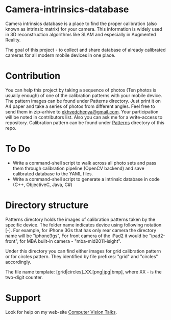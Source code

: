 Camera-intrinsics-database
==========================

Camera intrinsics database is a place to find the proper calibration (also known as intrinsic matrix) for your camera.
This information is widely used in 3D reconstruction algorithms like SLAM and especially in Augmented Reality.

The goal of this project - to collect and share database of already calibrated cameras for all modern mobile devices in one place.

Contribution
==========================

You can help this project by taking a sequence of photos (Ten photos is usually enough) of one of the calibration patterns with your mobile device.
The pattern images can be found under Patterns directory. Just print it on A4 paper and take a series of photos from different angles. Feel free to 
send them in zip-arhive to ekhvedchenya@gmail.com. Your participation will be noted in contributors list. Also you can ask me for a write-access to repository.
Calibration pattern can be found under [Patterns](https://github.com/BloodAxe/Camera-intrinsics-database/tree/master/Patterns/) directory of this repo.


To Do
==========================
* Write a command-shell script to walk across all photo sets and pass them through calibration pipeline (OpenCV backend)
and save calibrated database to the YAML files.
* Write a command-shell script to generate a intrinsic database in code (C++, ObjectiveC, Java, C#)

Directory structure
==========================
Patterns directory holds the images of calibration patterns taken by the specific device.
The folder name indicates device using following notation <device-name>[-<camera-position>].
For example, for iPhone 3Gs that has only rear camera the directory name will be "iphone3gs",
For front camera of the iPad2 it would be "ipad2-front", for MBA built-in camera - "mba-mid2011-isight".

Under this directory you can find either images for grid calibration pattern or for circles pattern.
They identified by file prefixes: "grid" and "circles" accordingly.

The file name template: [grid|circles]_XX.[png|jpg|bmp], where XX - is the two-digit counter.

Support
==========================
Look for help on my web-site [Computer Vision Talks](http://computer-vision-talks.com/camera-calibration-database/).
